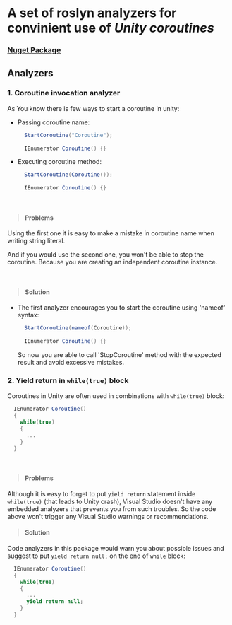 # A set of roslyn analyzers for convinient use of ***Unity coroutines***

### [Nuget Package](https://www.nuget.org/packages/UnityCoroutinesAnalyzer/1.0.0)

## Analyzers

### **1. Coroutine invocation analyzer**

As You know there is few ways to start a coroutine in unity:
  - Passing coroutine name:
  
    ```csharp
      StartCoroutine("Coroutine");
       
      IEnumerator Coroutine() {}
    ```
  - Executing coroutine method:
  
    ```csharp
      StartCoroutine(Coroutine());
       
      IEnumerator Coroutine() {}
    ```
  </br>
  
  > #### Problems
  Using the first one it is easy to make a mistake in coroutine name when writing string literal.

  And if you would use the second one, you won't be able to stop the coroutine. Because you are creating an independent coroutine instance.
  
  </br>
  
  > #### Solution
  - The first analyzer encourages you to start the coroutine using 'nameof' syntax:
  
    ```csharp
      StartCoroutine(nameof(Coroutine));
       
      IEnumerator Coroutine() {}
    ```
    So now you are able to call 'StopCoroutine' method with the expected result and avoid excessive mistakes.
    
 
### **2. Yield return in `while(true)` block**

  Coroutines in Unity are often used in combinations with `while(true)` block: 
  ```csharp
    IEnumerator Coroutine()
    {
      while(true)
      {
        ...
      }
    }
  ```
  </br>
  
  > #### Problems
  
  Although it is easy to forget to put `yield return` statement inside `while(true)` (that leads to Unity crash), 
  Visual Studio doesn't have any embedded analyzers that prevents you from such troubles. So the code above won't trigger any Visual Studio warnings or     recommendations. 
  </br>
  
  > #### Solution
  Code analyzers in this package would warn you about possible issues and suggest to put `yield return null;` on the end of `while` block:
  
  ```csharp
    IEnumerator Coroutine()
    {
      while(true)
      {
        ...
        yield return null;
      }
    }
  ```
